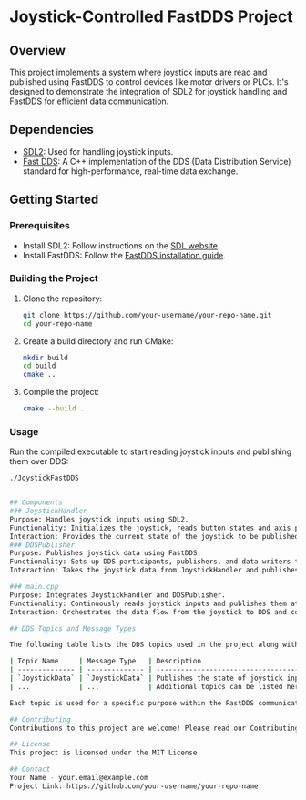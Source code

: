 # Joystick-Controlled FastDDS Project

## Overview
This project implements a system where joystick inputs are read and published using FastDDS to control devices like motor drivers or PLCs. It's designed to demonstrate the integration of SDL2 for joystick handling and FastDDS for efficient data communication.

## Dependencies
- [SDL2](https://www.libsdl.org/): Used for handling joystick inputs.
- [Fast DDS](https://www.eprosima.com/index.php/products-all/eprosima-fast-dds): A C++ implementation of the DDS (Data Distribution Service) standard for high-performance, real-time data exchange.

## Getting Started

### Prerequisites
- Install SDL2: Follow instructions on the [SDL website](https://www.libsdl.org/download-2.0.php).
- Install FastDDS: Follow the [FastDDS installation guide](https://fast-dds.docs.eprosima.com/en/latest/installation/binaries/binaries_linux.html).

### Building the Project
1. Clone the repository:
   ```bash
   git clone https://github.com/your-username/your-repo-name.git
   cd your-repo-name

2. Create a build directory and run CMake:
   ```bash
   mkdir build
   cd build
   cmake ..

3. Compile the project:
   ```bash
   cmake --build .

### Usage
Run the compiled executable to start reading joystick inputs and publishing them over DDS:
   ```bash
   ./JoystickFastDDS


## Components
### JoystickHandler
Purpose: Handles joystick inputs using SDL2.
Functionality: Initializes the joystick, reads button states and axis positions, and applies a deadzone for axis inputs.
Interaction: Provides the current state of the joystick to be published over DDS.
### DDSPublisher
Purpose: Publishes joystick data using FastDDS.
Functionality: Sets up DDS participants, publishers, and data writers to send joystick data to subscribed listeners.
Interaction: Takes the joystick data from JoystickHandler and publishes it over DDS.

### main.cpp
Purpose: Integrates JoystickHandler and DDSPublisher.
Functionality: Continuously reads joystick inputs and publishes them at a predefined rate using DDS.
Interaction: Orchestrates the data flow from the joystick to DDS and controls the publishing rate.

## DDS Topics and Message Types

The following table lists the DDS topics used in the project along with their corresponding message types:

| Topic Name     | Message Type   | Description                                   |
| -------------- | -------------- | --------------------------------------------- |
| `JoystickData` | `JoystickData` | Publishes the state of joystick inputs.       |
| ...            | ...            | Additional topics can be listed here.         |

Each topic is used for a specific purpose within the FastDDS communication framework.

## Contributing
Contributions to this project are welcome! Please read our Contributing Guidelines for more information.

## License
This project is licensed under the MIT License.

## Contact
Your Name - your.email@example.com
Project Link: https://github.com/your-username/your-repo-name

